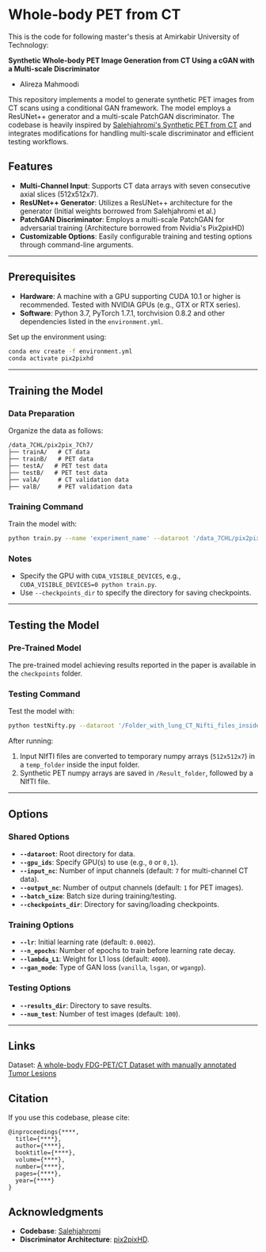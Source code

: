 

# Whole-body PET from CT
This is the code for following master's thesis at Amirkabir University of Technology: 

**Synthetic Whole-body PET Image Generation from CT Using a cGAN with a Multi-scale Discriminator** 
- Alireza Mahmoodi


This repository implements a model to generate synthetic PET images from CT scans using a conditional GAN framework. The model employs a ResUNet++ generator and a multi-scale PatchGAN discriminator. The codebase is heavily inspired by [Salehjahromi's Synthetic PET from CT](https://github.com/WuLabMDA/Synthetic-PET-from-CT/) and integrates modifications for handling multi-scale discriminator and efficient testing workflows.

## Features

- **Multi-Channel Input**: Supports CT data arrays with seven consecutive axial slices (512x512x7).
- **ResUNet++ Generator**: Utilizes a ResUNet++ architecture for the generator (Initial weights borrowed from Salehjahromi et al.)
- **PatchGAN Discriminator**: Employs a multi-scale PatchGAN for adversarial training (Architecture borrowed from Nvidia's Pix2pixHD)
- **Customizable Options**: Easily configurable training and testing options through command-line arguments.

---

## Prerequisites

- **Hardware**: A machine with a GPU supporting CUDA 10.1 or higher is recommended. Tested with NVIDIA GPUs (e.g., GTX or RTX series).
- **Software**: Python 3.7, PyTorch 1.7.1, torchvision 0.8.2 and other dependencies listed in the `environment.yml`.

Set up the environment using:
```bash
conda env create -f environment.yml
conda activate pix2pixhd
```

---

## Training the Model

### Data Preparation
Organize the data as follows:
```
/data_7CHL/pix2pix_7Ch7/
├── trainA/   # CT data
├── trainB/   # PET data
├── testA/   # PET test data
├── testB/   # PET test data
├── valA/     # CT validation data
├── valB/     # PET validation data
```

### Training Command
Train the model with:
```bash
python train.py --name 'experiment_name' --dataroot '/data_7CHL/pix2pix_7Ch7' --lr 0.0002 --lambda_L1 4000 --batch_size 4 --n_epochs 100
```

### Notes
- Specify the GPU with `CUDA_VISIBLE_DEVICES`, e.g., `CUDA_VISIBLE_DEVICES=0 python train.py`.
- Use `--checkpoints_dir` to specify the directory for saving checkpoints.

---

## Testing the Model

### Pre-Trained Model
The pre-trained model achieving results reported in the paper is available in the `checkpoints` folder.

### Testing Command
Test the model with:
```bash
python testNifty.py --dataroot '/Folder_with_lung_CT_Nifti_files_inside' --name 'checkpoints' --mode 'test' --preprocess_gamma 1 --results_dir '/Result_folder'
```

After running:
1. Input NIfTI files are converted to temporary numpy arrays (`512x512x7`) in a `temp_folder` inside the input folder.
2. Synthetic PET numpy arrays are saved in `/Result_folder`, followed by a NIfTI file.

---

## Options

### Shared Options
- **`--dataroot`**: Root directory for data.
- **`--gpu_ids`**: Specify GPU(s) to use (e.g., `0` or `0,1`).
- **`--input_nc`**: Number of input channels (default: `7` for multi-channel CT data).
- **`--output_nc`**: Number of output channels (default: `1` for PET images).
- **`--batch_size`**: Batch size during training/testing.
- **`--checkpoints_dir`**: Directory for saving/loading checkpoints.

### Training Options
- **`--lr`**: Initial learning rate (default: `0.0002`).
- **`--n_epochs`**: Number of epochs to train before learning rate decay.
- **`--lambda_L1`**: Weight for L1 loss (default: `4000`).
- **`--gan_mode`**: Type of GAN loss (`vanilla`, `lsgan`, or `wgangp`).

### Testing Options
- **`--results_dir`**: Directory to save results.
- **`--num_test`**: Number of test images (default: `100`).

---

## Links

Dataset: [A whole-body FDG-PET/CT Dataset with manually annotated Tumor Lesions](https://doi.org/10.1038/s41597-022-01718-3)


## Citation

If you use this codebase, please cite:
```
@inproceedings{****,
  title={****},
  author={****},
  booktitle={****},
  volume={****},
  number={****},
  pages={****},
  year={****}
}
```


## Acknowledgments

- **Codebase**: [Salehjahromi](https://github.com/WuLabMDA/Synthetic-PET-from-CT/)
- **Discriminator Architecture**: [pix2pixHD](https://github.com/chenxli/High-Resolution-Image-Synthesis-and-Semantic-Manipulation-with-Conditional-GANsl-).

